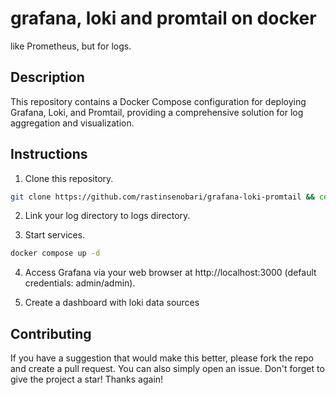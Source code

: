# grafana, loki and promtail on docker
like Prometheus, but for logs.

## Description
This repository contains a Docker Compose configuration for deploying Grafana, Loki, and Promtail, providing a comprehensive solution for log aggregation and visualization.


## Instructions
1. Clone this repository.
```bash
git clone https://github.com/rastinsenobari/grafana-loki-promtail && cd grafana-loki-promtail
```

2. Link your log directory to logs directory.

3. Start services.
```bash
docker compose up -d
```
4. Access Grafana via your web browser at http://localhost:3000 (default credentials: admin/admin).

5. Create a dashboard with loki data sources

## Contributing
If you have a suggestion that would make this better, please fork the repo and create a pull request. You can also simply open an issue. Don't forget to give the project a star! Thanks again!